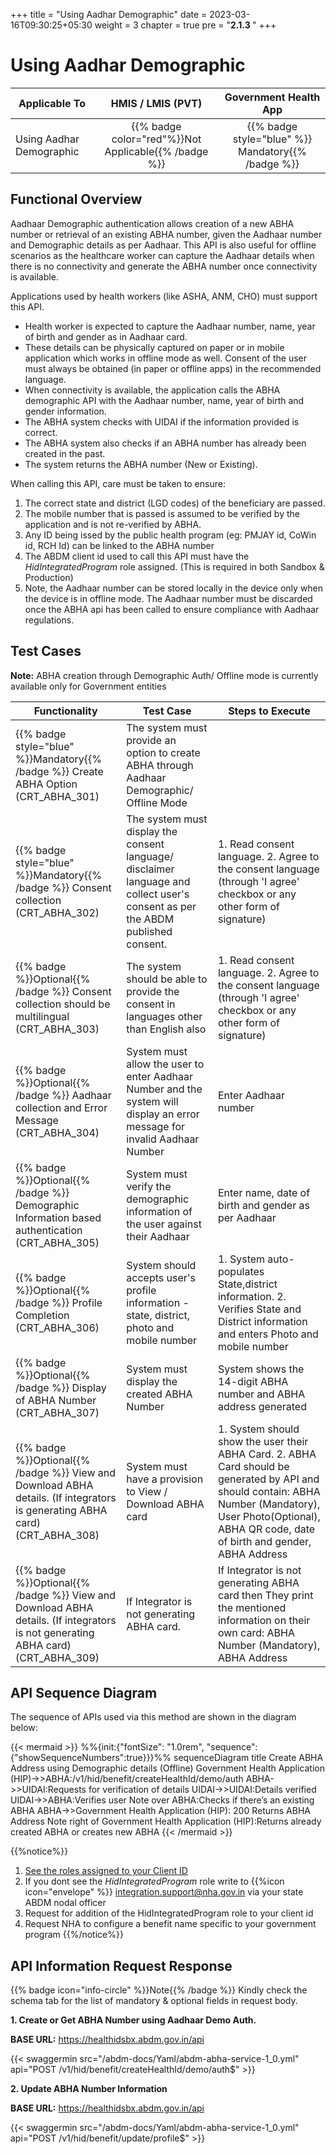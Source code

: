 +++
title = "Using Aadhar Demographic"
date = 2023-03-16T09:30:25+05:30
weight = 3
chapter = true
pre = "<b>2.1.3 </b>"
+++

# Using Aadhar Demographic
|  Applicable To                             |   HMIS / LMIS (PVT)  |   Government Health App  |     
|-------------------------------|:----------------------:|:--------------------:|
|   Using Aadhar Demographic                      |  {{% badge color="red"%}}Not Applicable{{% /badge %}}       |  {{% badge style="blue" %}} Mandatory{{% /badge %}}        |  


## Functional Overview

Aadhaar Demographic authentication allows creation of a new ABHA number or retrieval of an existing ABHA number, given the Aadhaar number and Demographic details as per Aadhaar. This API is also useful for offline scenarios as the healthcare worker can capture the Aadhaar details when there is no connectivity and generate the ABHA number once connectivity is available. 

Applications used by health workers (like ASHA, ANM, CHO) must support this API. 

- Health worker is expected to capture the Aadhaar number, name, year of birth and gender as in Aadhaar card.
- These details can be physically captured on paper or in mobile application which works in offline mode as well. Consent of the user must always be obtained (in paper or offline apps) in the recommended language.
- When connectivity is available, the application calls the ABHA demographic API with the Aadhaar number, name, year of birth and gender information.
- The ABHA system checks with UIDAI if the information provided is correct.
- The ABHA system also checks if an ABHA number has already been created in the past.
- The system returns the ABHA number (New or Existing).

When calling this API, care must be taken to ensure:
1. The correct state and district (LGD codes) of the beneficiary are passed.
2. The mobile number that is passed is assumed to be verified by the application and is not re-verified by ABHA.
3. Any ID being issed by the public health program (eg: PMJAY id, CoWin id, RCH Id) can be linked to the ABHA number
4. The ABDM client id used to call this API must have the *HidIntegratedProgram* role assigned. (This is required in both Sandbox & Production)
5. Note, the Aadhaar number can be stored locally in the device only when the device is in offline mode. The Aadhaar number must be discarded once the ABHA api has been called to ensure compliance with Aadhaar regulations. 


## Test Cases

**Note:** ABHA creation through Demographic Auth/ Offline mode is currently available only for Government entities

|Functionality|Test Case|Steps to Execute|
| ----- | --- | ----- |
{{% badge style="blue" %}}Mandatory{{% /badge %}} Create ABHA Option (CRT_ABHA_301)|The system must provide an option to create ABHA through Aadhaar Demographic/ Offline Mode|
{{% badge style="blue" %}}Mandatory{{% /badge %}} Consent collection (CRT_ABHA_302)| The system must display the  consent language/ disclaimer language and collect user's consent as per the ABDM published  consent.|1. Read consent language. 2. Agree to the consent language (through 'I agree' checkbox or any other form of signature)|
{{% badge %}}Optional{{% /badge %}} Consent collection should be multilingual  (CRT_ABHA_303)|The system should be able to provide the consent in languages other than English also|1. Read consent language. 2. Agree to the consent language (through 'I agree' checkbox or any other form of signature)|
{{% badge %}}Optional{{% /badge %}} Aadhaar collection and Error Message (CRT_ABHA_304)|System must allow the user to enter Aadhaar Number and the system will display an error message for invalid Aadhaar Number|Enter Aadhaar number|
{{% badge %}}Optional{{% /badge %}} Demographic Information based authentication (CRT_ABHA_305)|System must verify the demographic information of the user against their Aadhaar|Enter name, date of birth and gender as per Aadhaar|
{{% badge %}}Optional{{% /badge %}} Profile Completion (CRT_ABHA_306)|System should accepts user's profile information - state, district, photo and mobile number|1. System auto-populates State,district information. 2. Verifies State and District information and enters Photo and mobile number|
{{% badge %}}Optional{{% /badge %}} Display of ABHA Number (CRT_ABHA_307)|System must display the created ABHA Number|System shows the 14-digit ABHA number and ABHA  address  generated|
{{% badge %}}Optional{{% /badge %}} View and Download ABHA details. (If integrators is generating ABHA card)  (CRT_ABHA_308)|System must have a provision to View / Download ABHA card |1. System should show the user their ABHA Card. 2. ABHA Card should be generated by API and should contain: ABHA Number (Mandatory), User Photo(Optional), ABHA QR code, date of birth and gender, ABHA Address|
{{% badge %}}Optional{{% /badge %}} View and Download ABHA details. (If integrators  is not  generating ABHA card)  (CRT_ABHA_309)| If Integrator is not generating ABHA card.|If Integrator is not generating ABHA card then They print the mentioned information on their own card: ABHA Number (Mandatory), ABHA Address|

## API Sequence Diagram

The sequence of APIs used via this method are shown in the diagram below:

{{< mermaid >}}
%%{init:{"fontSize": "1.0rem", "sequence":{"showSequenceNumbers":true}}}%%
sequenceDiagram
title Create ABHA Address using Demographic details (Offline)
Government Health Application (HIP)->>ABHA:/v1/hid/benefit/createHealthId/demo/auth
ABHA->>UIDAI:Requests for verification of details
UIDAI->>UIDAI:Details verified
UIDAI->>ABHA:Verifies user
Note over ABHA:Checks if there’s an existing ABHA
ABHA->>Government Health Application (HIP): 200 Returns ABHA Address
Note right of Government Health Application (HIP):Returns already created ABHA or creates new ABHA
{{< /mermaid >}}

{{%notice%}} 
1. [See the roles assigned to your Client ID](/abdm-docs/1-basics/verify_sandbox_access/#check-your-jwt-token) 
2. If you dont see the *HidIntegratedProgram* role write to {{%icon icon="envelope" %}} integration.support@nha.gov.in via your state ABDM nodal officer 
3. Request for addition of the HidIntegratedProgram role to your client id
4. Request NHA to configure a benefit name specific to your government program
{{%/notice%}}

## API Information Request Response 

{{% badge icon="info-circle" %}}Note{{% /badge %}} Kindly check the schema tab for the list of mandatory & optional fields in request body.

**1. Create or Get ABHA Number using Aadhaar Demo Auth.**

**BASE URL:** https://healthidsbx.abdm.gov.in/api

{{< swaggermin src="/abdm-docs/Yaml/abdm-abha-service-1_0.yml" api="POST /v1/hid/benefit/createHealthId/demo/auth$" >}}

**2. Update ABHA Number Information**

**BASE URL:** https://healthidsbx.abdm.gov.in/api

{{< swaggermin src="/abdm-docs/Yaml/abdm-abha-service-1_0.yml" api="POST /v1/hid/benefit/update/profile$" >}}

